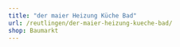 ```yaml
---
title: "der maier Heizung Küche Bad"
url: /reutlingen/der-maier-heizung-kueche-bad/
shop: Baumarkt
---
```

